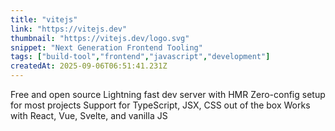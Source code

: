 ```yaml
---
title: "vitejs"
link: "https://vitejs.dev"
thumbnail: "https://vitejs.dev/logo.svg"
snippet: "Next Generation Frontend Tooling"
tags: ["build-tool","frontend","javascript","development"]
createdAt: 2025-09-06T06:51:41.231Z
---
```

Free and open source
Lightning fast dev server with HMR
Zero-config setup for most projects
Support for TypeScript, JSX, CSS out of the box
Works with React, Vue, Svelte, and vanilla JS

